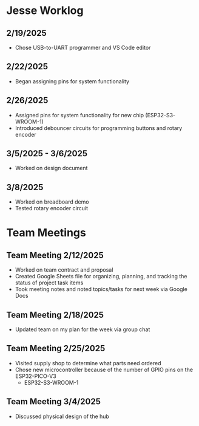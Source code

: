 # Jesse Worklog
## 2/19/2025
- Chose USB-to-UART programmer and VS Code editor
## 2/22/2025
- Began assigning pins for system functionality
## 2/26/2025
- Assigned pins for system functionality for new chip (ESP32-S3-WROOM-1)
- Introduced debouncer circuits for programming buttons and rotary encoder
## 3/5/2025 - 3/6/2025
- Worked on design document
## 3/8/2025
- Worked on breadboard demo
- Tested rotary encoder circuit

# Team Meetings
## Team Meeting 2/12/2025
- Worked on team contract and proposal
- Created Google Sheets file for organizing, planning, and tracking the status of project task items
- Took meeting notes and noted topics/tasks for next week via Google Docs
## Team Meeting 2/18/2025
- Updated team on my plan for the week via group chat
## Team Meeting 2/25/2025
- Visited supply shop to determine what parts need ordered
- Chose new microcontroller because of the number of GPIO pins on the ESP32-PICO-V3
  - ESP32-S3-WROOM-1
## Team Meeting 3/4/2025
- Discussed physical design of the hub
